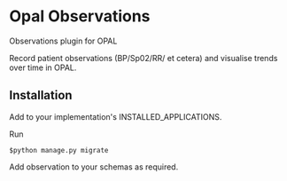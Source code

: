 # Opal Observations

Observations plugin for OPAL

Record patient observations (BP/Sp02/RR/ et cetera) and visualise trends over time in OPAL.

## Installation 

Add to your implementation's INSTALLED_APPLICATIONS.

Run

    $python manage.py migrate

Add observation to your schemas as required. 
